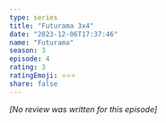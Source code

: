 ```yaml
---
type: series
title: "Futurama 3x4"
date: "2023-12-06T17:37:46"
name: "Futurama"
season: 3
episode: 4
rating: 3
ratingEmoji: ⭐️⭐️⭐️
share: false
---
```


*[No review was written for this episode]*
